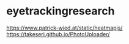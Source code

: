 # eyetrackingresearch
https://www.patrick-wied.at/static/heatmapjs/  
https://takeseri.github.io/PhotoUploader/
